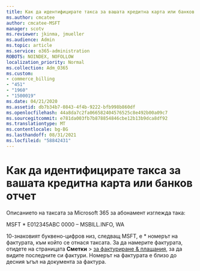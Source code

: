 ```yaml
---
title: Как да идентифицирате такса за вашата кредитна карта или банков отчет
ms.author: cmcatee
author: cmcatee-MSFT
manager: scotv
ms.reviewer: jkinma, jmueller
ms.audience: Admin
ms.topic: article
ms.service: o365-administration
ROBOTS: NOINDEX, NOFOLLOW
localization_priority: Normal
ms.collection: Adm_O365
ms.custom:
- commerce_billing
- "451"
- "1960"
- "1500019"
ms.date: 04/21/2020
ms.assetid: db7b34b7-0843-4f4b-9222-bfb998b860df
ms.openlocfilehash: 44a8da7c2fa066582404576525c8e492b00a09c7
ms.sourcegitcommit: e781da003fb7b878854846cbe12b13b9dca8df92
ms.translationtype: MT
ms.contentlocale: bg-BG
ms.lasthandoff: 08/31/2021
ms.locfileid: "58842431"
---
```

# <a name="how-to-identify-a-charge-on-your-credit-card-or-bank-statement"></a>Как да идентифицирате такса за вашата кредитна карта или банков отчет

Описанието на таксата за Microsoft 365 за абонамент изглежда така:
  
MSFT \* E012345ABC 0000 – MSBILL.INFO, WA
  
10-знаковият буквено-цифров низ, следващ MSFT, е \* номерът на фактурата, към който се отнася таксата. За да намерите фактурата, отидете на страницата **Сметки** \> [за фактуриране & плащания,](https://go.microsoft.com/fwlink/p/?linkid=848039) за да видите последните си фактури. Номерът на фактурата е близо до десния ъгъл на документа за фактура.
